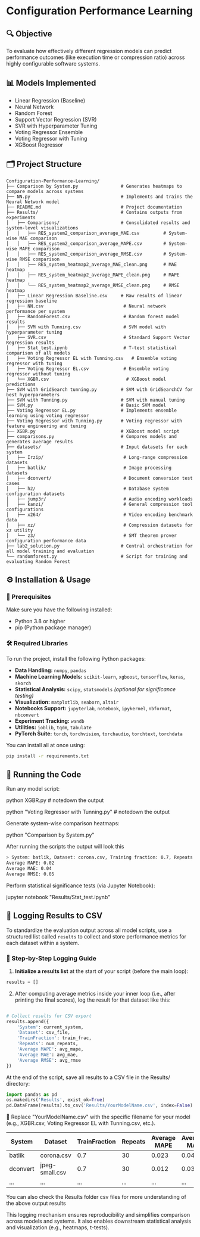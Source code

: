 # Configuration Performance Learning

## 🔍 Objective

To evaluate how effectively different regression models can predict performance outcomes (like execution time or compression ratio) across highly configurable software systems.

## 📊 Models Implemented

- Linear Regression (Baseline)
- Neural Network
- Random Forest
- Support Vector Regression (SVR)
- SVR with Hyperparameter Tuning
- Voting Regressor Ensemble
- Voting Regressor with Tuning
- XGBoost Regressor


## 🗂️ Project Structure

```
Configuration-Performance-Learning/
├── Comparison by System.py                # Generates heatmaps to compare models across systems
├── NN.py                                  # Implements and trains the Neural Network model
├── README.md                              # Project documentation
├── Results/                               # Contains outputs from experiments
│   ├── Comparisons/                       # Consolidated results and system-level visualizations
│   │   ├── RES_system2_comparison_average_MAE.csv         # System-wise MAE comparison
│   │   ├── RES_system2_comparison_average_MAPE.csv        # System-wise MAPE comparison
│   │   ├── RES_system2_comparison_average_RMSE.csv        # System-wise RMSE comparison
│   │   ├── RES_system_heatmap2_average_MAE_clean.png      # MAE heatmap
│   │   ├── RES_system_heatmap2_average_MAPE_clean.png     # MAPE heatmap
│   │   └── RES_system_heatmap2_average_RMSE_clean.png     # RMSE heatmap
│   ├── Linear Regression Baseline.csv     # Raw results of linear regression baseline
│   ├── NN.csv                              # Neural network performance per system
│   ├── RandomForest.csv                    # Random forest model results
│   ├── SVM with Tunning.csv                # SVM model with hyperparameter tuning
│   ├── SVR.csv                             # Standard Support Vector Regression results
│   ├── Stat_test.ipynb                     # T-test statistical comparison of all models
│   ├── Voting Regressor EL with Tunning.csv   # Ensemble voting regressor with tuning
│   ├── Voting Regressor EL.csv             # Ensemble voting regressor without tuning
│   └── XGBR.csv                             # XGBoost model predictions
├── SVM with GridSearch tunning.py         # SVM with GridSearchCV for best hyperparameters
├── SVM with Tunning.py                    # SVM with manual tuning
├── SVM.py                                 # Basic SVM model
├── Voting Regressor EL.py                 # Implements ensemble learning using voting regressor
├── Voting Regressor with Tunning.py       # Voting regressor with feature engineering and tuning
├── XGBR.py                                # XGBoost model script
├── comparisons.py                         # Compares models and generates average results
├── datasets/                              # Input datasets for each system
│   ├── Irzip/                              # Long-range compression datasets
│   ├── batlik/                             # Image processing datasets
│   ├── dconvert/                           # Document conversion test cases
│   ├── h2/                                 # Database system configuration datasets
│   ├── jump3r/                             # Audio encoding workloads
│   ├── kanzi/                              # General compression tool configurations
│   ├── x264/                               # Video encoding benchmark data
│   ├── xz/                                 # Compression datasets for xz utility
│   └── z3/                                 # SMT theorem prover configuration performance data
├── lab2_solution.py                       # Central orchestration for all model training and evaluation
└── randomforest.py                        # Script for training and evaluating Random Forest

```
## ⚙️ Installation & Usage

### 🔧 Prerequisites

Make sure you have the following installed:

- Python 3.8 or higher
- pip (Python package manager)
### 🛠️ Required Libraries

To run the project, install the following Python packages:

- **Data Handling:** `numpy`, `pandas`
- **Machine Learning Models:** `scikit-learn`, `xgboost`, `tensorflow`, `keras`, `skorch`
- **Statistical Analysis:** `scipy`, `statsmodels` *(optional for significance testing)*
- **Visualization:** `matplotlib`, `seaborn`, `altair`
- **Notebooks Support:** `jupyterlab`, `notebook`, `ipykernel`, `nbformat`, `nbconvert`
- **Experiment Tracking:** `wandb`
- **Utilities:** `joblib`, `tqdm`, `tabulate`
- **PyTorch Suite:** `torch`, `torchvision`, `torchaudio`, `torchtext`, `torchdata`

You can install all at once using:

```bash
pip install -r requirements.txt
```

## 🚀 Running the Code

Run any model script:

python XGBR.py  # notedown the output

python "Voting Regressor with Tunning.py" # notedown the output

Generate system-wise comparison heatmaps:

python "Comparison by System.py"

After running the scripts the output will look this

```bash
> System: batlik, Dataset: corona.csv, Training fraction: 0.7, Repeats: 3
Average MAPE: 0.02
Average MAE: 0.04
Average RMSE: 0.05
```


Perform statistical significance tests (via Jupyter Notebook):

jupyter notebook "Results/Stat_test.ipynb"

## 📝 Logging Results to CSV

To standardize the evaluation output across all model scripts, use a structured list called `results` to collect and store performance metrics for each dataset within a system.

### 🔹 Step-by-Step Logging Guide

1. **Initialize a results list** at the start of your script (before the main loop):

```python
results = []
```
2. After computing average metrics inside your inner loop (i.e., after printing the final scores), log the result for that dataset like this:

```python

# Collect results for CSV export
results.append({ 
    'System': current_system,
    'Dataset': csv_file,
    'TrainFraction': train_frac,
    'Repeats': num_repeats,
    'Average MAPE': avg_mape,
    'Average MAE': avg_mae,
    'Average RMSE': avg_rmse
})
```
At the end of the script, save all results to a CSV file in the Results/ directory:

```python
import pandas as pd
os.makedirs('Results', exist_ok=True)
pd.DataFrame(results).to_csv('Results/YourModelName.csv', index=False)
```
📌 Replace "YourModelName.csv" with the specific filename for your model (e.g., XGBR.csv, Voting Regressor EL with Tunning.csv, etc.).

| System   | Dataset         | TrainFraction | Repeats | Average MAPE | Average MAE | Average RMSE |
|----------|-----------------|----------------|---------|----------------|---------------|----------------|
| batlik   | corona.csv      | 0.7            | 30      | 0.023          | 0.045         | 0.067          |
| dconvert | jpeg-small.csv  | 0.7            | 30      | 0.012          | 0.034         | 0.058          |
| ...      | ...             | ...            | ...     | ...            | ...           | ...            |

You can also check the Results folder csv files for more understanding of the above output results

This logging mechanism ensures reproducibility and simplifies comparison across models and systems. It also enables downstream statistical analysis and visualization (e.g., heatmaps, t-tests).
